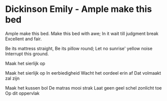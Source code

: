 # Dickinson Emily - Ample make this bed
Ample make this bed.
Make this bed with awe;
In it wait till judgment break
Excellent and fair.

Be its mattress straight,
Be its pillow round;
Let no sunrise' yellow noise
Interrupt this ground.


Maak het sierlijk op

Maak het sierlijk op
In eerbiedigheid
Wacht het oordeel erin af
Dat volmaakt zal zijn

Maak het kussen bol
De matras mooi strak
Laat geen geel schel zonlicht toe
Op dit oppervlak